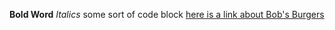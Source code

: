 **Bold Word**
*Italics*
some sort of code block
[here is a link about Bob's Burgers](http://en.wikipedia.org/wiki/Bob's_Burgers)